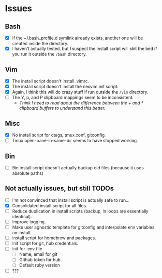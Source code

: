 # Issues

## Bash

- [x] If the ~/.bash_profile.d symlink already exists, another one will be created inside the directory.
- [x] I haven't actually tested, but I suspect the install script will shit the bed if you run it outside the `/bash` directory.

## Vim

- [x] The install script doesn't install .vimrc.
- [x] The install script doesn't install the neovim init script.
- [x] Again, I think this will do crazy stuff if run outside the `/vim` directory.
- [ ] The Y, <leader>p, and <leader>P clipboard mappings seem to be inconsistent.
  - *Think I need to read about the difference between the + and * clipboard buffers to understand this better.*

## Misc

- [x] No install script for ctags, tmux.conf, gitconfig.
- [ ] Tmux open-pane-in-same-dir seems to have stopped working.

## Bin
- [ ] Bin install script doesn't actually backup old files (because it uses absolute paths)

## Not actually issues, but still TODOs

- [ ] I'm not convinced that install script is actually safe to run...
- [x] Consolidated install script for all files.
- [ ] Reduce duplication in install scripts (backup, ln loops are essentially identical).
- [ ] Improve logging.
- [ ] Make user agnostic template for gitconfig and interpolate env variables on install.
- [ ] Install script for homebrew and packages.
- [ ] Init script for git, hub credentials.
- [ ] Init for .env file
  - [ ] Name, email for git
  - [ ] Github token for hub
  - [ ] Default ruby version
- [ ] ???
